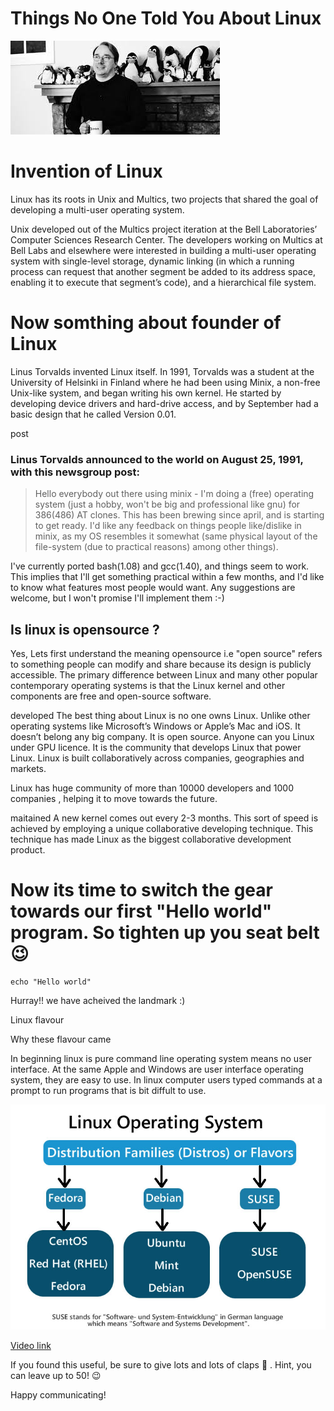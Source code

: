 # Things No One Told You About Linux 

![Image](/images/linus2.jpeg) 

# Invention of Linux

Linux has its roots in Unix and Multics, two projects that shared the goal of developing a multi-user operating system.

Unix developed out of the Multics project iteration at the Bell Laboratories’ Computer Sciences Research Center. The developers working on Multics at Bell Labs and elsewhere were interested in building a multi-user operating system with single-level storage, dynamic linking (in which a running process can request that another segment be added to its address space, enabling it to execute that segment’s code), and a hierarchical file system.

# Now somthing about founder of Linux  


Linus Torvalds invented Linux itself. In 1991, Torvalds was a student at the University of Helsinki in Finland where he had been using Minix, a non-free Unix-like system, and began writing his own kernel. He started by developing device drivers and hard-drive access, and by September had a basic design that he called Version 0.01.

post

### Linus Torvalds announced to the world on August 25, 1991, with this newsgroup post:

> Hello everybody out there using minix -
I'm doing a (free) operating system (just a hobby, won't be big and professional like gnu) for 386(486) AT clones. 
This has been brewing since april, and is starting to get ready. 
I'd like any feedback on things people like/dislike in minix, as my OS resembles it somewhat (same physical layout of the file-system (due to practical reasons) among other things).  

I've currently ported bash(1.08) and gcc(1.40), and things seem to work.  
This implies that I'll get something practical within a few months, and I'd like to know what features most people would want. Any suggestions are welcome, but I won't promise I'll implement them :-) 

## Is linux is opensource ?

Yes, Lets first understand the meaning opensource i.e "open source" refers to something people can modify and share because its design is publicly accessible.
The primary difference between Linux and many other popular contemporary operating systems is that the Linux kernel and other components are free and open-source software.


developed
The best thing about Linux is no one owns Linux. Unlike other operating systems like Microsoft’s Windows or Apple’s Mac and iOS. It doesn’t belong any big company.
It is open source. Anyone can you Linux under GPU licence. It is the community that develops Linux that power Linux. Linux is built collaboratively across companies, geographies and markets.

Linux has huge community of more than 10000 developers and 1000 companies , helping it to move towards the future.

maitained
A new kernel comes out every 2-3 months. This sort of speed is achieved by employing a unique collaborative developing technique. This technique has made Linux as the biggest collaborative development product.

# Now its time to switch the gear towards our first "Hello world" program. So tighten up you seat belt 😉
```
echo "Hello world"
```

Hurray!! we have acheived the landmark :)

Linux flavour

Why these flavour came

In beginning linux is pure command line operating system means no user interface. At the same Apple and Windows are user interface operating system, they are easy to use. In linux computer users typed commands at a prompt to run programs that is bit diffult to use.

![Image](/images/flavour.jpg) 




[Video link](https://www.youtube.com/watch?v=yVpbFMhOAwE&feature=youtu.be)

If you found this useful, be sure to give lots and lots of claps 👏 . 
Hint, you can leave up to 50! 😉

Happy communicating!
